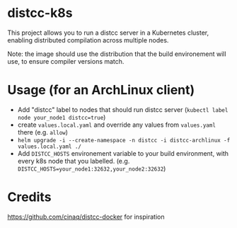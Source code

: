 distcc-k8s
==

This project allows you to run a distcc server in a Kubernetes cluster, enabling distributed compilation across multiple nodes.

Note: the image should use the distribution that the build environement will use, to ensure compiler versions match.

# Usage (for an ArchLinux client)
- Add "distcc" label to nodes that should run distcc server (`kubectl label node your_node1 distcc=true`)
- create `values.local.yaml` and override any values from `values.yaml` there (e.g. `allow`)
- `helm upgrade -i --create-namespace -n distcc -i distcc-archlinux -f values.local.yaml ./`
- Add `DISTCC_HOSTS` environement variable to your build environment, with every k8s node that you labelled. (e.g. `DISTCC_HOSTS=your_node1:32632,your_node2:32632`)

# Credits
https://github.com/cinaq/distcc-docker for inspiration
